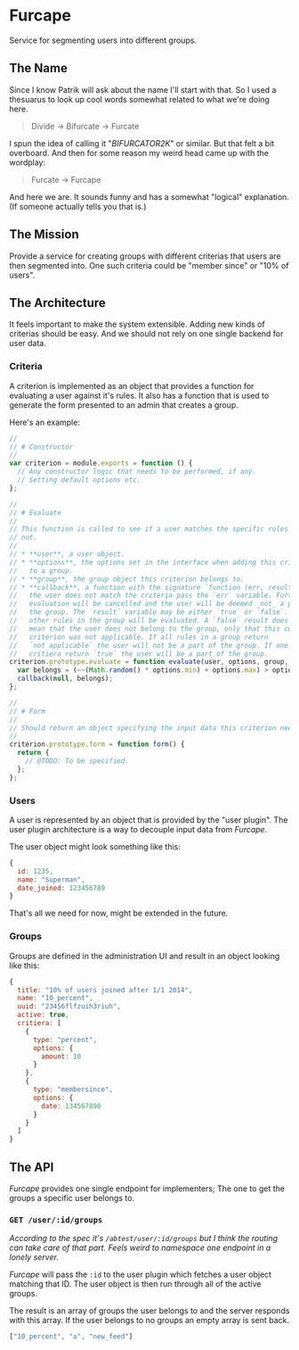 # Furcape

Service for segmenting users into different groups.

## The Name

Since I know Patrik will ask about the name I'll start with that. So I used a
thesuarus to look up cool words somewhat related to what we're doing here.

> Divide -> Bifurcate -> Furcate

I spun the idea of calling it "_BIFURCATOR2K_" or similar. But that felt a bit
overboard. And then for some reason my weird head came up with the wordplay:

> Furcate -> Furcape

And here we are. It sounds funny and has a somewhat "logical" explanation.
(If someone actually tells you that is.)

## The Mission

Provide a service for creating groups with different criterias that users are
then segmented into. One such criteria could be "member since" or "10% of
users".

## The Architecture

It feels important to make the system extensible. Adding new kinds of criterias
should be easy. And we should not rely on one single backend for user data.

### Criteria

A criterion is implemented as an object that provides a function for evaluating
a user against it's rules. It also has a function that is used to generate the
form presented to an admin that creates a group.

Here's an example:

```javascript
//
// # Constructor
//
var criterion = module.exports = function () {
  // Any constructor logic that needs to be performed, if any.
  // Setting default options etc.
};

//
// # Evaluate
//
// This function is called to see if a user matches the specific rules set or
// not.
//
// * **user**, a user object.
// * **options**, the options set in the interface when adding this criterion
//   to a group.
// * **group**, the group object this criterion belongs to.
// * **callback**, a function with the signature `function (err, result)`. If
//   the user does not match the criteria pass the `err` variable. Further
//   evaluation will be cancelled and the user will be deemed _not_ a part of
//   the group. The `result` variable may be either `true` or `false`. All
//   other rules in the group will be evaluated. A `false` result does _not_
//   mean that the user does not belong to the group, only that this current
//   criterion was not applicable. If all rules in a group return
//   `not applicable` the user will not be a part of the group. If one or more
//   critiera return `true` the user will be a part of the group.
criterion.prototype.evaluate = function evaluate(user, options, group, callback) {
  var belongs = (~~(Math.random() * options.min) + options.max) > options.limit;
  callback(null, belongs);
};

//
// # Form
//
// Should return an object specifying the input data this criterion needs.
//
criterion.prototype.form = function form() {
  return {
    // @TODO: To be specified.
  };
};
```
### Users

A user is represented by an object that is provided by the "user plugin". The
user plugin architecture is a way to decouple input data from _Furcape_.

The user object might look something like this:

```javascript
{
  id: 1235,
  name: "Superman",
  date_joined: 123456789
}
```

That's all we need for now, might be extended in the future.

### Groups

Groups are defined in the administration UI and result in an object looking
like this:

```javascript
{
  title: "10% of users joined after 1/1 2014",
  name: "10_percent",
  uuid: "23456flfzuih3riuh",
  active: true,
  critiera: [
    {
      type: "percent",
      options: {
        amount: 10
      }
    },
    {
      type: "membersince",
      options: {
        date: 134567890
      }
    }
  ]
}
```

## The API

_Furcape_ provides one single endpoint for implementers; The one to get the
groups a specific user belongs to.

### `GET /user/:id/groups`

_According to the spec it's `/abtest/user/:id/groups` but I think the routing
can take care of that part. Feels weird to namespace one endpoint in a lonely
server._

_Furcape_ will pass the `:id` to the user plugin which fetches a user object
matching that ID. The user object is then run through all of the active groups.

The result is an array of groups the user belongs to and the server responds
with this array. If the user belongs to no groups an empty array is sent back.

```javascript
["10_percent", "a", "new_feed"]
```


